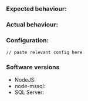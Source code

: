 <!--
Please use this issue template, which will help package maintainers effectively triage your issue.
Issues that do not conform to this template or do not provide useful information cannot be addressed until the required information is provided.
-->

<!-- Brief description of problem -->

### Expected behaviour:

<!-- What did you expect to happen? -->

### Actual behaviour:

<!-- What actually happened? Please include *relevant* SQL and schema where possible -->

### Configuration:

```
// paste relevant config here
```

### Software versions

  * NodeJS: 
  * node-mssql:
  * SQL Server:
